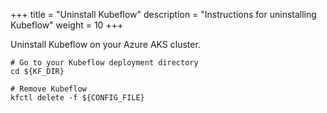+++
title = "Uninstall Kubeflow"
description = "Instructions for uninstalling Kubeflow"
weight = 10
+++

Uninstall Kubeflow on your Azure AKS cluster.

```
# Go to your Kubeflow deployment directory
cd ${KF_DIR}

# Remove Kubeflow
kfctl delete -f ${CONFIG_FILE}
```